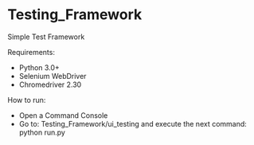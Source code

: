 # Testing_Framework
Simple Test Framework

Requirements:
- Python 3.0+
- Selenium WebDriver
- Chromedriver 2.30

How to run:
- Open a Command Console
- Go to: Testing_Framework/ui_testing and execute the next command: python run.py
